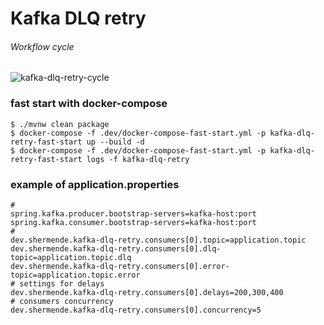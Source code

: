 # Kafka DLQ retry
###### Workflow cycle 
![kafka-dlq-retry-cycle](https://github.com/shermende/dev.shermende.kafka-dlq-retry/blob/main/.readme/kafka-dlq-retry-cycle.png?raw=true)

### fast start with docker-compose

```
$ ./mvnw clean package
$ docker-compose -f .dev/docker-compose-fast-start.yml -p kafka-dlq-retry-fast-start up --build -d
$ docker-compose -f .dev/docker-compose-fast-start.yml -p kafka-dlq-retry-fast-start logs -f kafka-dlq-retry
```

### example of application.properties

```
#
spring.kafka.producer.bootstrap-servers=kafka-host:port
spring.kafka.consumer.bootstrap-servers=kafka-host:port
#
dev.shermende.kafka-dlq-retry.consumers[0].topic=application.topic
dev.shermende.kafka-dlq-retry.consumers[0].dlq-topic=application.topic.dlq
dev.shermende.kafka-dlq-retry.consumers[0].error-topic=application.topic.error
# settings for delays
dev.shermende.kafka-dlq-retry.consumers[0].delays=200,300,400
# consumers concurrency  
dev.shermende.kafka-dlq-retry.consumers[0].concurrency=5
```